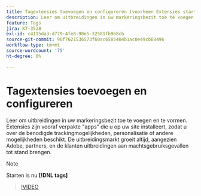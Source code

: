 ```yaml
---
title: Tagextensies toevoegen en configureren (voorheen Extensies starten)
description: Leer om uitbreidingen in uw markeringsbezit toe te voegen en te vormen.
feature: Tags
jira: KT-3528
exl-id: c4115da3-d779-4fe8-90e5-32581fb968cb
source-git-commit: 90f7621536573f60ac6585404b1ac0e49cb08496
workflow-type: tm+mt
source-wordcount: '75'
ht-degree: 0%

---
```


# Tagextensies toevoegen en configureren

Leer om uitbreidingen in uw markeringsbezit toe te voegen en te vormen. Extensies zijn vooraf verpakte &quot;apps&quot; die u op uw site installeert, zodat u over de benodigde trackingmogelijkheden, personalisatie of andere mogelijkheden beschikt. De uitbreidingsmarkt groeit altijd, aangezien Adobe, partners, en de klanten uitbreidingen aan machtsgebruiksgevallen tot stand brengen.

>[!NOTE]
>
> Starten is nu **[!DNL tags]**

>[!VIDEO](https://video.tv.adobe.com/v/28732/?quality=12&learn=on)
